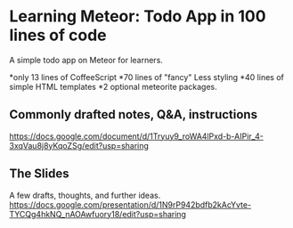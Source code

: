 Learning Meteor: Todo App in 100 lines of code
============================
A simple todo app on Meteor for learners.

*only 13 lines of CoffeeScript
*70 lines of "fancy" Less styling
*40 lines of simple HTML templates
*2 optional meteorite packages.

Commonly drafted notes, Q&A, instructions
-----------------------------------------
https://docs.google.com/document/d/1Tryuy9_roWA4lPxd-b-AIPir_4-3xqVau8j8yKqoZSg/edit?usp=sharing

The Slides
----------
A few drafts, thoughts, and further ideas.
https://docs.google.com/presentation/d/1N9rP942bdfb2kAcYvte-TYCQg4hkNQ_nAOAwfuory18/edit?usp=sharing

